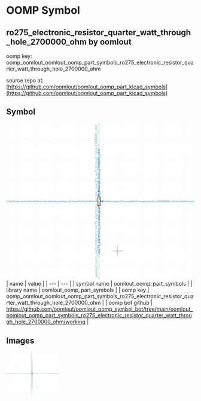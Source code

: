 # OOMP Symbol  
## ro275_electronic_resistor_quarter_watt_through_hole_2700000_ohm  by oomlout  
  
oomp key: oomp_oomlout_oomlout_oomp_part_symbols_ro275_electronic_resistor_quarter_watt_through_hole_2700000_ohm  
  
source repo at: [https://github.com/oomlout/oomlout_oomp_part_kicad_symbols](https://github.com/oomlout/oomlout_oomp_part_kicad_symbols)  
## Symbol  
  
[![working.png](working_600.png)](working.png)  
| name | value | 
| --- | --- | 
| symbol name | oomlout_oomp_part_symbols | 
| library name | oomlout_oomp_part_symbols | 
| oomp key | oomp_oomlout_oomlout_oomp_part_symbols_ro275_electronic_resistor_quarter_watt_through_hole_2700000_ohm | 
| oomp bot github | https://github.com/oomlout/oomlout_oomp_symbol_bot/tree/main/oomlout_oomlout_oomp_part_symbols_ro275_electronic_resistor_quarter_watt_through_hole_2700000_ohm/working | 
## Images  
  
[![working.png](working_140.png)](working.png)  
